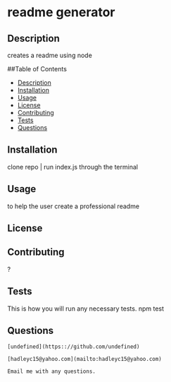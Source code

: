 # readme generator

  ## Description

  creates a readme using node

  ##Table of Contents
  
  * [Description](#description)
  * [Installation](#installation)
  * [Usage](#usage)
  * [License](#license)
  * [Contributing](#contributing)
  * [Tests](#tests)
  * [Questions](#questions)

  ## Installation

  clone repo | run index.js through the terminal

  ## Usage

  to help the user create a professional readme

  ## License
  
  

  ## Contributing

  ?

  ## Tests
  This is how you will run any necessary tests.
  npm test
  
  ## Questions

    [undefined](https:://github.com/undefined)

    [hadleyc15@yahoo.com](mailto:hadleyc15@yahoo.com)
    
    Email me with any questions.
